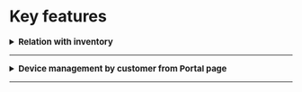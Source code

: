 Key features
==========

<details style="font-size: 15px; margin-bottom: 5px;">
<summary><b>Relation with inventory</b></summary>
<div markdown="1">
It is possible  to **assign device by ACS identifier (Barcode or Serial number) to customer** before device establishes first connection to ACS. Splynx checks for some value in a field `Barcode` of inventory item. If `Barcode`, on the first connection, matches with `Serial number` device field, customer will be linked automatically. If field `Barcode` is empty or does not match `Serial number` of a device, in this case, field `Serial number` will be used from inventory item. This way you can add an inventory item with a barcode or serial number specified and assign it to a customer:

![item](inventory_item.png)
![item](inventory_item2.png)

After this, you can setup some group and auto provisioning. For example to push PPPoE login & password, WI_FI SSID & password on first connect. During the first connection, a TR-069 device will be automatically assigned to a customer and an initial configuration will be pushed (*Config → Networking → TR-069 (ACS)* `Groups → Edit group`):

![group_mikrotik](group.png)

And after the first connect:

![first](device_assigned.png)

</div>
</details>

------------

<details style="font-size: 15px; margin-bottom: 5px;">
<summary><b>Device management by customer from Portal page</b></summary>
<div markdown="1">
The customer can **reboot the router and change SSID and Wi-Fi password for assigned devices** directly from portal page on menu `Services → Hardware`:

![manage](device_on_portal.png)

</div>
</details>

------------
